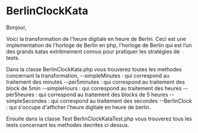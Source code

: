 # BerlinClockKata

Bonjour,

Voici la transformation de l'heure digitale en heure de Berlin.
Ceci est une implementation de l'horloge de Berlin en php, 
l'horloge de Berlin qui est l’un des grands katas extrêmement connus pour pratiquer les stratégies de tests.

Dans la classe BerlinClockKata.php vous trouverez toutes les methodes concernant la transformation,
--simpleMinutes : qui correspond au traitement des minutes 
--per5minutes : qui correspond au traitement des block de 5min 
--simpleHours : qui correspond au traitement des heures
--per5heures : qui correspond au traitement des blocks de 5 heures
--simpleSecondes : qui correspond au traitement des secondes
--BerlinClock : qui s'occupe d'afficher l'heure digitale en heure de berlin.

Ensuite dans la classe Test BerlinClockKataTest.php vous trouverez tous les tests concernant les methodes decrites ci dessus.

